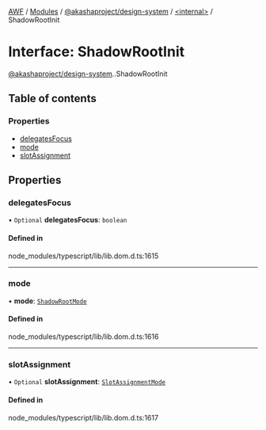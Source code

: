 [AWF](../README.md) / [Modules](../modules.md) / [@akashaproject/design-system](../modules/akashaproject_design_system.md) / [<internal\>](../modules/akashaproject_design_system._internal_.md) / ShadowRootInit

# Interface: ShadowRootInit

[@akashaproject/design-system](../modules/akashaproject_design_system.md).[<internal>](../modules/akashaproject_design_system._internal_.md).ShadowRootInit

## Table of contents

### Properties

- [delegatesFocus](akashaproject_design_system._internal_.ShadowRootInit.md#delegatesfocus)
- [mode](akashaproject_design_system._internal_.ShadowRootInit.md#mode)
- [slotAssignment](akashaproject_design_system._internal_.ShadowRootInit.md#slotassignment)

## Properties

### delegatesFocus

• `Optional` **delegatesFocus**: `boolean`

#### Defined in

node_modules/typescript/lib/lib.dom.d.ts:1615

___

### mode

• **mode**: [`ShadowRootMode`](../modules/akashaproject_design_system._internal_.md#shadowrootmode)

#### Defined in

node_modules/typescript/lib/lib.dom.d.ts:1616

___

### slotAssignment

• `Optional` **slotAssignment**: [`SlotAssignmentMode`](../modules/akashaproject_design_system._internal_.md#slotassignmentmode)

#### Defined in

node_modules/typescript/lib/lib.dom.d.ts:1617
